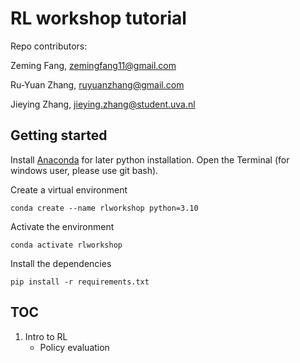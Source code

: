 # RL workshop tutorial


Repo contributors:

Zeming Fang, zemingfang11@gmail.com

Ru-Yuan Zhang, ruyuanzhang@gmail.com

Jieying Zhang, jieying.zhang@student.uva.nl


## Getting started

Install [Anaconda](https://www.anaconda.com/download/) for later python installation. 
Open the Terminal (for windows user, please use git bash). 

Create a virtual environment
```
conda create --name rlworkshop python=3.10
```
Activate the environment
```
conda activate rlworkshop
```
Install the dependencies
```
pip install -r requirements.txt
```

## TOC

1. Intro to RL 
   * Policy evaluation

